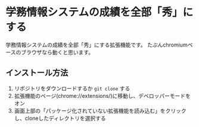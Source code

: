 # 学務情報システムの成績を全部「秀」にする
学務情報システムの成績を全部「秀」にする拡張機能です。
たぶんchromiumベースのブラウザなら動くと思います。
## インストール方法
1. リポジトリをダウンロードするか ```git clone``` する
1. 拡張機能のページ(chrome://extensions/)に移動し、デベロッパーモードをオン
1. 画面上部の「パッケージ化されていない拡張機能を読み込む」をクリックし、cloneしたディレクトリを選択する
